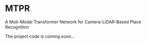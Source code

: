 # MTPR
A Muti-Modal Transformer Network for Camera-LiDAR-Based Place Recognition

The project code is coming soon...
